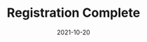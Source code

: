 ---
layout: blocks
title: Registration Complete
date: 2021-10-20
page_sections:
  - block: hero-1
    headline: <strong>Registration complete!</strong>
    content:
        <strong>Read the confirmation email for important instructions.</strong> <br><br>
        Things to remember... <br>
        1. Join the private <a href="https://discord.gg/pmjtAZwvdH">group</a> by Friday, April 29. <br>
        2. Submit your first check-in by <strong>Sunday, May 1</strong>.<br>
        3. Email us at team@themoai.org if you have any questions.<br>
---